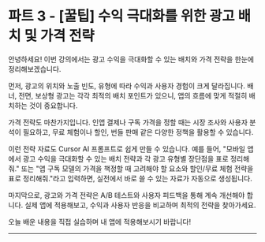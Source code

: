 # 파트 3 - [꿀팁] 수익 극대화를 위한 광고 배치 및 가격 전략

<!-- 이 문서는 파트 3의 다섯 번째 강의 스크립트(요약 대본)입니다. -->

안녕하세요! 이번 강의에서는 광고 수익을 극대화할 수 있는 배치와 가격 전략을 한눈에 정리해보겠습니다.

먼저, 광고의 위치와 노출 빈도, 유형에 따라 수익과 사용자 경험이 크게 달라집니다. 배너, 전면, 보상형 광고는 각각 최적의 배치 포인트가 있으니, 앱의 흐름에 맞게 적절히 배치하는 것이 중요합니다.

가격 전략도 마찬가지입니다. 인앱 결제나 구독 가격을 정할 때는 시장 조사와 사용자 분석이 필요하고, 무료 체험이나 할인, 번들 판매 같은 다양한 정책을 활용할 수 있습니다.

이런 전략 자료도 Cursor AI 프롬프트로 쉽게 만들 수 있습니다. 예를 들어, "모바일 앱에서 광고 수익을 극대화할 수 있는 배치 전략과 각 광고 유형별 장단점을 표로 정리해줘." 또는 "앱 구독 모델의 가격을 책정할 때 고려해야 할 요소와 할인/무료 체험 전략을 표로 정리해줘."라고 입력하면, 실전에서 바로 쓸 수 있는 자료가 자동으로 생성됩니다.

마지막으로, 광고와 가격 전략은 A/B 테스트와 사용자 피드백을 통해 계속 개선해야 합니다. 실제 앱에 적용해보고, 수익과 사용자 반응을 비교하며 최적의 전략을 찾아가세요.

오늘 배운 내용을 직접 실습하며 내 앱에 적용해보시기 바랍니다!

---
<!-- 강의 스크립트 끝 --> 